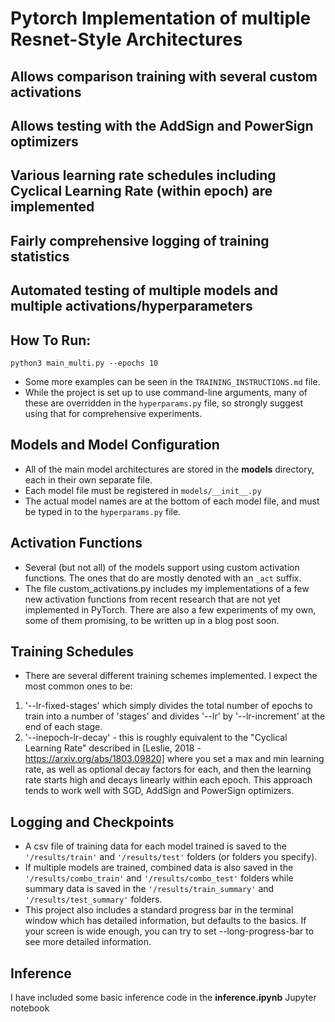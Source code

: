 # Pytorch Implementation of multiple Resnet-Style Architectures
## Allows comparison training with several custom activations
## Allows testing with the AddSign and PowerSign optimizers
## Various learning rate schedules including Cyclical Learning Rate (within epoch) are implemented
## Fairly comprehensive logging of training statistics
## Automated testing of multiple models and multiple activations/hyperparameters

## How To Run:
<code>python3 main_multi.py --epochs 10</code>
* Some more examples can be seen in the `TRAINING_INSTRUCTIONS.md` file.
* While the project is set up to use command-line arguments, many of these are overridden in the `hyperparams.py` file, so strongly suggest using that for comprehensive experiments.

## Models and Model Configuration
* All of the main model architectures are stored in the **models** directory, each in their own separate file.
* Each model file must be registered in <code>models/\_\_init\_\_.py</code>
* The actual model names are at the bottom of each model file, and must be typed in to the `hyperparams.py` file.

## Activation Functions
* Several (but not all) of the models support using custom activation functions. The ones that do are mostly denoted with an `_act` suffix. 
* The file custom_activations.py includes my implementations of a few new activation functions from recent research that are not yet implemented in PyTorch. There are also a few experiments of my own, some of them promising, to be written up in a blog post soon.

## Training Schedules
* There are several different training schemes implemented. I expect the most common ones to be:
1. '--lr-fixed-stages' which simply divides the total number of epochs to train into a number of 'stages' and divides '--lr' by '--lr-increment' at the end of each stage.
2. '--inepoch-lr-decay' - this is roughly equivalent to the "Cyclical Learning Rate" described in [Leslie, 2018 - https://arxiv.org/abs/1803.09820] where you set a max and min learning rate, as well as optional decay factors for each, and then the learning rate starts high and decays linearly within each epoch. This approach tends to work well with SGD, AddSign and PowerSign optimizers.

## Logging and Checkpoints
* A csv file of training data for each model trained is saved to the <code>'/results/train'</code> and <code>'/results/test'</code> folders (or folders you specify).
* If multiple models are trained, combined data is also saved in the <code>'/results/combo_train'</code> and <code>'/results/combo_test'</code> folders while summary data is saved in the <code>'/results/train_summary'</code> and <code>'/results/test_summary'</code> folders.
* This project also includes a standard progress bar in the terminal window which has detailed information, but defaults to the basics. If your screen is wide enough, you can try to set --long-progress-bar to see more detailed information.

## Inference
I have included some basic inference code in the **inference.ipynb** Jupyter notebook